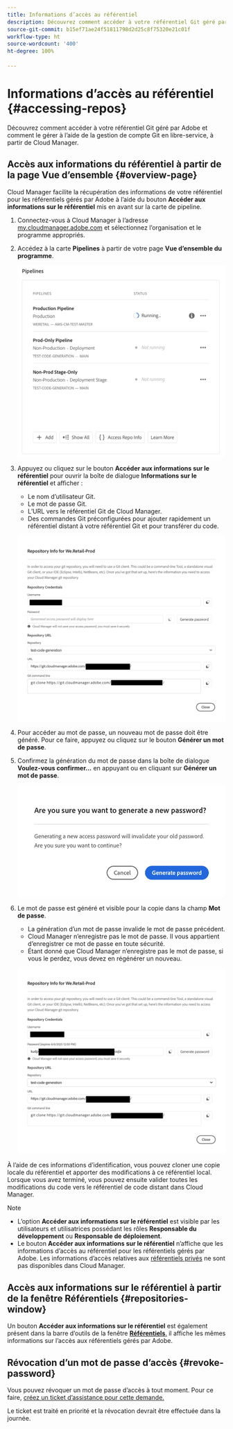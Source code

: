```yaml
---
title: Informations d’accès au référentiel
description: Découvrez comment accéder à votre référentiel Git géré par Adobe et comment le gérer à l’aide de la gestion de compte Git en libre-service, à partir de Cloud Manager.
source-git-commit: b15ef71ae24f51811798d2d25c8f75320e21c01f
workflow-type: ht
source-wordcount: '400'
ht-degree: 100%

---
```



# Informations d’accès au référentiel {#accessing-repos}

Découvrez comment accéder à votre référentiel Git géré par Adobe et comment le gérer à l’aide de la gestion de compte Git en libre-service, à partir de Cloud Manager.

## Accès aux informations du référentiel à partir de la page Vue d’ensemble {#overview-page}

Cloud Manager facilite la récupération des informations de votre référentiel pour les référentiels gérés par Adobe à l’aide du bouton **Accéder aux informations sur le référentiel** mis en avant sur la carte de pipeline.

1. Connectez-vous à Cloud Manager à l’adresse [my.cloudmanager.adobe.com](https://my.cloudmanager.adobe.com/) et sélectionnez l’organisation et le programme appropriés.

1. Accédez à la carte **Pipelines** à partir de votre page **Vue d’ensemble du programme**.

   ![Bouton Accéder aux informations sur le référentiel de la carte Environnements](assets/pipelines-card.png)

1. Appuyez ou cliquez sur le bouton **Accéder aux informations sur le référentiel** pour ouvrir la boîte de dialogue **Informations sur le référentiel** et afficher :

   * Le nom d’utilisateur Git.
   * Le mot de passe Git.
   * L’URL vers le référentiel Git de Cloud Manager.
   * Des commandes Git préconfigurées pour ajouter rapidement un référentiel distant à votre référentiel Git et pour transférer du code.

   ![Fenêtre Informations sur le référentiel](assets/access-repo-info.png)

1. Pour accéder au mot de passe, un nouveau mot de passe doit être généré. Pour ce faire, appuyez ou cliquez sur le bouton **Générer un mot de passe**.

1. Confirmez la génération du mot de passe dans la boîte de dialogue **Voulez-vous confirmer...** en appuyant ou en cliquant sur **Générer un mot de passe**.

   ![Confirmer la génération du mot de passe](assets/confirm-password-generation.png)

1. Le mot de passe est généré et visible pour la copie dans la champ **Mot de passe**.

   * La génération d’un mot de passe invalide le mot de passe précédent.
   * Cloud Manager n’enregistre pas le mot de passe. Il vous appartient d’enregistrer ce mot de passe en toute sécurité.
   * Étant donné que Cloud Manager n’enregistre pas le mot de passe, si vous le perdez, vous devez en régénérer un nouveau.

   ![Exemple de mot de passe généré](assets/generated-password.png)

À l’aide de ces informations d’identification, vous pouvez cloner une copie locale du référentiel et apporter des modifications à ce référentiel local. Lorsque vous avez terminé, vous pouvez ensuite valider toutes les modifications du code vers le référentiel de code distant dans Cloud Manager.

>[!NOTE]
>
>* L’option **Accéder aux informations sur le référentiel** est visible par les utilisateurs et utilisatrices possédant les rôles **Responsable du développement** ou **Responsable de déploiement**.
>* Le bouton **Accéder aux informations sur le référentiel** n’affiche que les informations d’accès au référentiel pour les référentiels gérés par Adobe. Les informations d’accès relatives aux [référentiels privés](private-repositories.md) ne sont pas disponibles dans Cloud Manager.

## Accès aux informations sur le référentiel à partir de la fenêtre Référentiels {#repositories-window}

Un bouton **Accéder aux informations sur le référentiel** est également présent dans la barre d’outils de la fenêtre [**Référentiels**.](managing-repositories.md) il affiche les mêmes informations sur l’accès aux référentiels gérés par Adobe.

## Révocation d’un mot de passe d’accès {#revoke-password}

Vous pouvez révoquer un mot de passe d’accès à tout moment. Pour ce faire, [créez un ticket d’assistance pour cette demande.](https://experienceleague.adobe.com/?support-solution=Experience+Manager&amp;support-tab=home#support)

Le ticket est traité en priorité et la révocation devrait être effectuée dans la journée.